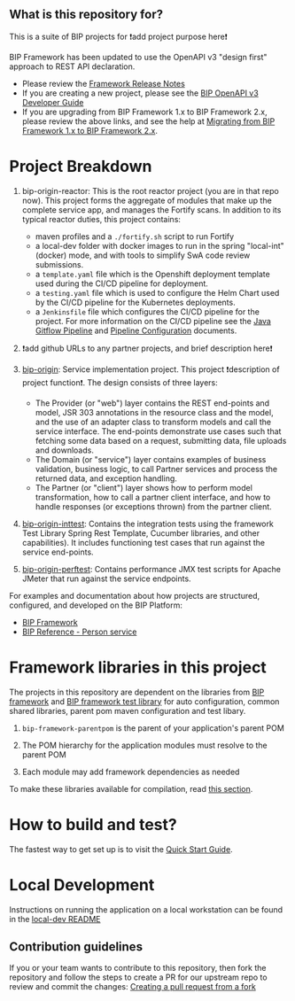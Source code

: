 ## What is this repository for?

This is a suite of BIP projects for :exclamation:add project purpose here:exclamation:

BIP Framework has been updated to use the OpenAPI v3 "design first" approach to REST API declaration.
- Please review the [Framework Release Notes](https://github.com/department-of-veterans-affairs/bip-framework/wiki/Framework-Release-Notes)
- If you are creating a new project, please see the [BIP OpenAPI v3 Developer Guide](docs/openapi-v3-developer-guide.md)
- If you are upgrading from BIP Framework 1.x to BIP Framework 2.x, please review the above links, and see the help at [Migrating from BIP Framework 1.x to BIP Framework 2.x](docs/openapi-v3-migration-guide.md).

# Project Breakdown

1. bip-origin-reactor: This is the root reactor project (you are in that repo now). This project forms the aggregate of modules that make up the complete service app, and manages the Fortify scans. In addition to its typical reactor duties, this project contains:
	- maven profiles and a `./fortify.sh` script to run Fortify
	- a local-dev folder with docker images to run in the spring "local-int" (docker) mode, and with tools to simplify SwA code review submissions.
	- a `template.yaml` file which is the Openshift deployment template used during the CI/CD pipeline for deployment.
	- a `testing.yaml` file which is used to configure the Helm Chart used by the CI/CD pipeline for the Kubernetes deployments.
	- a `Jenkinsfile` file which configures the CI/CD pipeline for the project. For more information on the CI/CD pipeline see the [Java Gitflow Pipeline](https://github.ec.va.gov/EPMO/bip-jenkins-lib/tree/master/docs/spring-boot-pipelines) and [Pipeline Configuration](https://github.ec.va.gov/EPMO/bip-jenkins-lib/blob/master/docs/spring-boot-pipelines/pipeline-config.md) documents.

2. :exclamation:add github URLs to any partner projects, and brief description here:exclamation:

3. [bip-origin](https://github.ec.va.gov/EPMO/__artifactId__/tree/master/__artifactId__): Service implementation project. This project :exclamation:description of project function:exclamation:. The design consists of three layers:

	- The Provider (or "web") layer contains the REST end-points and model, JSR 303 annotations in the resource class and the model, and the use of an adapter class to transform models and call the service interface. The end-points demonstrate use cases such that fetching some data based on a request, submitting data, file uploads and downloads.
	- The Domain (or "service") layer contains examples of business validation, business logic,  to call Partner services and process the returned data, and exception handling.
	- The Partner (or "client") layer shows how to perform model transformation, how to call a partner client interface, and how to handle responses (or exceptions thrown) from the partner client.

4. [bip-origin-inttest](https://github.ec.va.gov/EPMO/__artifactId__/tree/master/__artifactId__-inttest): Contains the integration tests using the framework Test Library Spring Rest Template, Cucumber libraries, and other capabilities). It includes functioning test cases that run against the service end-points.

5. [bip-origin-perftest](https://github.ec.va.gov/EPMO/__artifactId__/tree/master/__artifactId__-perftest): Contains performance JMX test scripts for Apache JMeter that run against the service endpoints.

For examples and documentation about how projects are structured, configured, and developed on the BIP Platform:

- [BIP Framework](https://github.ec.va.gov/EPMO/bip-framework)
- [BIP Reference - Person service](https://github.ec.va.gov/EPMO/bip-reference-person)

# Framework libraries in this project

The projects in this repository are dependent on the libraries from [BIP framework](https://github.com/department-of-veterans-affairs/bip-framework) and [BIP framework test library](https://github.com/department-of-veterans-affairs/bip-framework/tree/master/bip-framework-test-lib) for  auto configuration, common shared libraries, parent pom maven configuration and test libary.

1. `bip-framework-parentpom` is the parent of your application's parent POM

2. The POM hierarchy for the application modules must resolve to the parent POM

3. Each module may add framework dependencies as needed

To make these libraries available for compilation, read [this section](#how-to-make-the-dependency-framework-libraries-available).

# How to build and test?

The fastest way to get set up is to visit the [Quick Start Guide](https://github.ec.va.gov/EPMO/bip-reference-person/blob/master/docs/quick-start-guide.md).


# Local Development
Instructions on running the application on a local workstation can be found in the [local-dev README](local-dev)

## Contribution guidelines
If you or your team wants to contribute to this repository, then fork the repository and follow the steps to create a PR for our upstream repo to review and commit the changes:
[Creating a pull request from a fork](https://help.github.com/articles/creating-a-pull-request-from-a-fork/)

